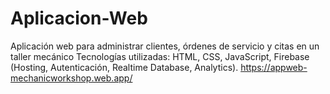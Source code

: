 # Aplicacion-Web
Aplicación web para administrar clientes, órdenes de servicio y citas en un taller mecánico
Tecnologías utilizadas: HTML, CSS, JavaScript, Firebase (Hosting, Autenticación, Realtime Database, Analytics).
https://appweb-mechanicworkshop.web.app/
